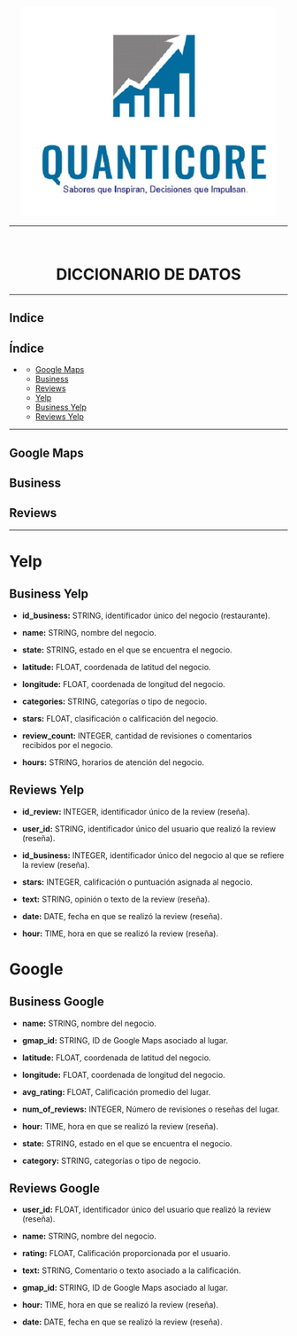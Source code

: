 <center><img src="img/logo.jpg" alt="Data Warehouse Process"></center>

----

<br>

# <center>  DICCIONARIO DE DATOS
---

## Indice

## Índice
- <!-- omit in toc -->
  - [Google Maps](#google-maps)
  - [Business](#business)
  - [Reviews](#reviews)
  - [Yelp](#yelp)
  - [Business Yelp](#business-yelp)
  - [Reviews Yelp](#reviews-yelp)

---

## Google Maps

## Business

## Reviews

---

# Yelp

## Business Yelp

- **id_business:** STRING, identificador único del negocio (restaurante).

- **name:** STRING, nombre del negocio.

- **state:** STRING, estado en el que se encuentra el negocio.

- **latitude:** FLOAT, coordenada de latitud del negocio.

- **longitude:** FLOAT, coordenada de longitud del negocio.

- **categories:** STRING, categorías o tipo de negocio.

- **stars:** FLOAT, clasificación o calificación del negocio.

- **review_count:** INTEGER, cantidad de revisiones o comentarios recibidos por el negocio.

- **hours:** STRING, horarios de atención del negocio.

## Reviews Yelp

- **id_review:** INTEGER, identificador único de la review (reseña).

- **user_id:** STRING, identificador único del usuario que realizó la review (reseña).

- **id_business:** INTEGER, identificador único del negocio al que se refiere la review (reseña).

- **stars:** INTEGER, calificación o puntuación asignada al negocio.

- **text:** STRING, opinión o texto de la review (reseña).

- **date:** DATE, fecha en que se realizó la review (reseña).

- **hour:** TIME, hora en que se realizó la review (reseña).

# Google 

## Business Google

- **name:** STRING, nombre del negocio.

- **gmap_id:** STRING, ID de Google Maps asociado al lugar.

- **latitude:** FLOAT, coordenada de latitud del negocio.

- **longitude:** FLOAT, coordenada de longitud del negocio.

- **avg_rating:** FLOAT, Calificación promedio del lugar.

- **num_of_reviews:** INTEGER, Número de revisiones o reseñas del lugar.

- **hour:** TIME, hora en que se realizó la review (reseña).

- **state:** STRING, estado en el que se encuentra el negocio.

- **category:** STRING, categorías o tipo de negocio.

## Reviews Google

- **user_id:** FLOAT, identificador único del usuario que realizó la review (reseña).

- **name:** STRING, nombre del negocio.

- **rating:** FLOAT, Calificación proporcionada por el usuario.

- **text:** STRING, Comentario o texto asociado a la calificación.

- **gmap_id:** STRING, ID de Google Maps asociado al lugar.

- **hour:** TIME, hora en que se realizó la review (reseña).

- **date:** DATE, fecha en que se realizó la review (reseña).
